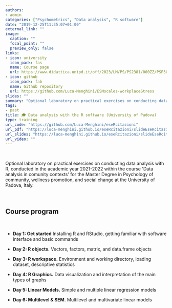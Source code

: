 ```yaml
---
authors:
- admin
categories: ["Psychometrics", "Data analysis", "R software"]
date: "2019-12-25T11:35:07+01:00"
external_link: ""
image:
  caption: ""
  focal_point: ""
  preview_only: false
links:
- icon: university
  icon_pack: fas
  name: Course page
  url: https://www.didattica.unipd.it/off/2023/LM/PS/PS2381/000ZZ/PSP3050667/N0
- icon: github
  icon_pack: fab
  name: Github repository
  url: https://github.com/Luca-Menghini/ESMscales-workplaceStress
slides: ""
summary: "Optional laboratory on practical exercises on conducting data analysis with R, conducted in the academic year 2021-2022 within the course 'Data analysis in comunity contexts' for the Master Degree in Psychology of community, wellness promotion, and social change at the University of Padova, Italy"
tags:
- past
title: 🎓 Data analysis with the R software (University of Padova)
type: training
url_code: "https://github.com/Luca-Menghini/eseRcitazioni"
url_pdf: "https://luca-menghini.github.io/eseRcitazioni/slideEseRcitazioni.pdf"
url_slides: "https://luca-menghini.github.io/eseRcitazioni/slideEseRcitazioni.pdf"
url_video: ""
---
```


<br>

Optional laboratory on practical exercises on conducting data analysis with R, conducted in the academic year 2021-2022 within the course 'Data analysis in comunity contexts' for the Master Degree in Psychology of community, wellness promotion, and social change at the University of Padova, Italy.

<br>

## Course program

<br>

- **Day 1: Get started** Installing R and RStudio, getting familiar with software interface and basic commands

- **Day 2: R objects.** Vectors, factors, matrix, and data.frame objects

- **Day 3: R workspace.** Environment and working directory, loading dataset, descriptive statistics

- **Day 4: R Graphics.** Data visualization and interpretation of the main types of graphs

- **Day 5: Linear Models.** Simple and multiple linear regression models

- **Day 6: Multilevel & SEM.** Multilevel and multivariate linear models

<br>
